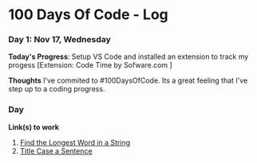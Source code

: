 # 100 Days Of Code - Log




### Day 1: Nov 17, Wednesday

**Today's Progress**: Setup VS Code and installed an extension to track my progess 
[Extension: Code Time by Sofware.com ]

**Thoughts** I've commited to #100DaysOfCode. Its a great feeling that I've step up to a coding progress.


### Day 

**Link(s) to work**
1. [Find the Longest Word in a String](https://www.freecodecamp.com/challenges/find-the-longest-word-in-a-string)
2. [Title Case a Sentence](https://www.freecodecamp.com/challenges/title-case-a-sentence)
